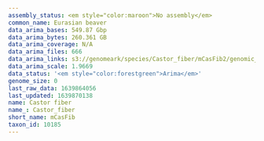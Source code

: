 ```yaml
---
assembly_status: <em style="color:maroon">No assembly</em>
common_name: Eurasian beaver
data_arima_bases: 549.87 Gbp
data_arima_bytes: 260.361 GB
data_arima_coverage: N/A
data_arima_files: 666
data_arima_links: s3://genomeark/species/Castor_fiber/mCasFib2/genomic_data/arima/<br>
data_arima_scale: 1.9669
data_status: '<em style="color:forestgreen">Arima</em>'
genome_size: 0
last_raw_data: 1639864056
last_updated: 1639870138
name: Castor fiber
name_: Castor_fiber
short_name: mCasFib
taxon_id: 10185
---
```

